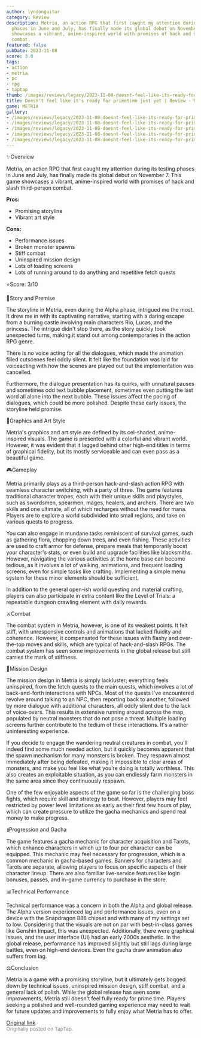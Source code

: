 ```yaml
---
author: lyndonguitar
category: Review
description: Metria, an action RPG that first caught my attention during its testing
  phases in June and July, has finally made its global debut on November 7. This game
  showcases a vibrant, anime-inspired world with promises of hack and slash third-person
  combat.
featured: false
pubDate: 2023-11-08
score: 3.0
tags:
- action
- metria
- pc
- rpg
- taptap
thumb: /images/reviews/legacy/2023-11-08-doesnt-feel-like-its-ready-for-primetime-just-yet--review---metria-0.avif
title: Doesn't feel like it's ready for primetime just yet | Review - Metria
game: METRIA
gallery:
- /images/reviews/legacy/2023-11-08-doesnt-feel-like-its-ready-for-primetime-just-yet--review---metria-0.avif
- /images/reviews/legacy/2023-11-08-doesnt-feel-like-its-ready-for-primetime-just-yet--review---metria-1.avif
- /images/reviews/legacy/2023-11-08-doesnt-feel-like-its-ready-for-primetime-just-yet--review---metria-2.avif
- /images/reviews/legacy/2023-11-08-doesnt-feel-like-its-ready-for-primetime-just-yet--review---metria-3.avif
- /images/reviews/legacy/2023-11-08-doesnt-feel-like-its-ready-for-primetime-just-yet--review---metria-4.avif
---
```

✨Overview

Metria, an action RPG that first caught my attention during its testing phases in June and July, has finally made its global debut on November 7. This game showcases a vibrant, anime-inspired world with promises of hack and slash third-person combat.


**Pros:**
- Promising storyline
- Vibrant art style



**Cons:**
- Performance issues
- Broken monster spawns
- Stiff combat
- Uninspired mission design
- Lots of loading screens
- Lots of running around to do anything and repetitive fetch quests


⭐️Score: 3/10

📖Story and Premise

The storyline in Metria, even during the Alpha phase, intrigued me the most. It drew me in with its captivating narrative, starting with a daring escape from a burning castle involving main characters Rio, Lucas, and the princess. The intrigue didn't stop there, as the story quickly took unexpected turns, making it stand out among contemporaries in the action RPG genre.

There is no voice acting for all the dialogues, which made the animation filled cutscenes feel oddly silent. It felt like the foundation was laid for voiceacting with how the scenes are played out but the implementation was cancelled.

Furthermore, the dialogue presentation has its quirks, with unnatural pauses and sometimes odd text bubble placement, sometimes even putting the last word all alone into the next bubble. These issues affect the pacing of dialogues, which could be more polished. Despite these early issues, the storyline held promise.

🎨Graphics and Art Style

Metria's graphics and art style are defined by its cel-shaded, anime-inspired visuals. The game is presented with a colorful and vibrant world. However, it was evident that it lagged behind other high-end titles in terms of graphical fidelity, but its mostly serviceable and can even pass as a beautiful game.

🎮Gameplay

Metria primarily plays as a third-person hack-and-slash action RPG with seamless character switching, with a party of three. The game features traditional character tropes, each with their unique skills and playstyles, such as swordsmen, spearmen, mages, healers, and archers. There are two skills and one ultimate, all of which recharges without the need for mana. Players are to explore a world subdivided into small regions, and take on various quests to progress.

You can also engage in mundane tasks reminiscent of survival games, such as gathering flora, chopping down trees, and even fishing. These activities are used to craft armor for defense, prepare meals that temporarily boost your character's stats, or even build and upgrade facilities like blacksmiths. However, navigating the various activities at the home base can become tedious, as it involves a lot of walking, animations, and frequent loading screens, even for simple tasks like crafting. Implementing a simple menu system for these minor elements should be sufficient.

In addition to the general open-ish world questing and material crafting, players can also participate in extra content like the Level of Trials: a repeatable dungeon crawling element with daily rewards.

⚔️Combat

The combat system in Metria, however, is one of its weakest points. It felt stiff, with unresponsive controls and animations that lacked fluidity and coherence. However, it compensated for these issues with flashy and over-the-top moves and skills, which are typical of hack-and-slash RPGs.  The combat system has seen some improvements in the global release but still carries the mark of stiffness.

📜Mission Design

The mission design in Metria is simply lackluster; everything feels uninspired, from the fetch quests to the main quests, which involves a lot of back-and-forth interactions with NPCs. Most of the quests I've encountered revolve around talking to an NPC, then reporting back to another, followed by more dialogue with additional characters, all oddly silent due to the lack of voice-overs. This results in extensive running around across the map, populated by neutral monsters that do not pose a threat. Multiple loading screens further contribute to the tedium of these interactions. It's a rather uninteresting experience.

If you decide to engage the wandering neutral creatures in combat, you'll indeed find some much needed action, but it quickly becomes apparent that the spawn mechanism for many monsters is broken. They respawn almost immediately after being defeated, making it impossible to clear areas of monsters, and make you feel like what you’re doing is totally worthless. This also creates an exploitable situation, as you can endlessly farm monsters in the same area since they continuously respawn.

One of the few enjoyable aspects of the game so far is the challenging boss fights, which require skill and strategy to beat. However, players may feel restricted by power level limitations as early as their first few hours of play, which can create pressure to utilize the gacha mechanics and spend real money to make progress. 

⏫Progression and Gacha

The game features a gacha mechanic for character acquisition and Tarots, which enhance characters in which up to four per character can be equipped. This mechanic may feel necessary for progression, which is a common mechanic in gacha-based games. Banners for characters and Tarots are separate, allowing players to focus on specific aspects of their character lineup. There are also familiar live-service features like login bonuses, passes, and in-game currency to purchase in the store.

📊Technical Performance

Technical performance was a concern in both the Alpha and global release. The Alpha version experienced lag and performance issues, even on a device with the Snapdragon 888 chipset and with many of my settings set to low. Considering that the visuals are not on par with best-in-class games like Genshin Impact, this was unexpected. Additionally, there were graphical issues, and the user interface (UI) had an early 2000s aesthetic. In the global release, performance has improved slightly but still lags during large battles, even on high-end devices. Even the gacha draw animation also suffers from lag.

⚖️Conclusion

Metria is a game with a promising storyline, but it ultimately gets bogged down by technical issues, uninspired mission design, stiff combat, and a general lack of polish. While the global release has seen some improvements, Metria still doesn't feel fully ready for prime time. Players seeking a polished and well-rounded gaming experience may need to wait for future updates and improvements to fully enjoy what Metria has to offer.

[Original link](https://www.taptap.io/post/6522696)<br><span style="font-size: 0.95em; color: #888;">Originally posted on TapTap.</span>
